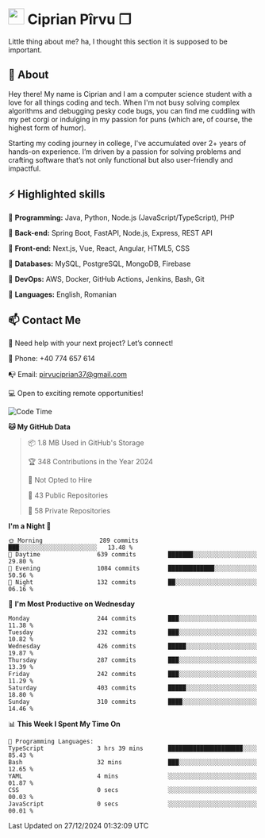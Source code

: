 # <img height="32px" src="https://user-images.githubusercontent.com/74038190/216122041-518ac897-8d92-4c6b-9b3f-ca01dcaf38ee.png"> Ciprian Pîrvu ❐ </h1>

Little thing about me? ha, I thought this section it is supposed to be important.

## 🧐 About

Hey there! My name is Ciprian and I am a computer science student with a love for all things coding and tech. When I'm not busy solving complex algorithms and debugging pesky code bugs, you can find me cuddling with my pet corgi or indulging in my passion for puns (which are, of course, the highest form of humor).

Starting my coding journey in college, I've accumulated over 2+ years of hands-on experience. I’m driven by a passion for solving problems and crafting software that’s not only functional but also user-friendly and impactful.


## ⚡ Highlighted skills

🎯 **Programming:** Java, Python, Node.js (JavaScript/TypeScript), PHP

🎯 **Back-end:** Spring Boot, FastAPI, Node.js, Express, REST API

🎯 **Front-end:** Next.js, Vue, React, Angular, HTML5, CSS

🎯 **Databases:** MySQL, PostgreSQL, MongoDB, Firebase

🎯 **DevOps:** AWS, Docker, GitHub Actions, Jenkins, Bash, Git

🎯 **Languages:** English, Romanian



## 📫 Contact Me

🤝 Need help with your next project? Let’s connect!

📱 Phone: +40 774 657 614

📭 Email: pirvuciprian37@gmail.com


💻 Open to exciting remote opportunities!

<!--START_SECTION:waka-->
![Code Time](http://img.shields.io/badge/Code%20Time-2%2C252%20hrs%2037%20mins-blue)

**🐱 My GitHub Data** 

> 📦 1.8 MB Used in GitHub's Storage 
 > 
> 🏆 348 Contributions in the Year 2024
 > 
> 🚫 Not Opted to Hire
 > 
> 📜 43 Public Repositories 
 > 
> 🔑 58 Private Repositories 
 > 
**I'm a Night 🦉** 

```text
🌞 Morning                289 commits         ███░░░░░░░░░░░░░░░░░░░░░░   13.48 % 
🌆 Daytime                639 commits         ███████░░░░░░░░░░░░░░░░░░   29.80 % 
🌃 Evening                1084 commits        █████████████░░░░░░░░░░░░   50.56 % 
🌙 Night                  132 commits         ██░░░░░░░░░░░░░░░░░░░░░░░   06.16 % 
```
📅 **I'm Most Productive on Wednesday** 

```text
Monday                   244 commits         ███░░░░░░░░░░░░░░░░░░░░░░   11.38 % 
Tuesday                  232 commits         ███░░░░░░░░░░░░░░░░░░░░░░   10.82 % 
Wednesday                426 commits         █████░░░░░░░░░░░░░░░░░░░░   19.87 % 
Thursday                 287 commits         ███░░░░░░░░░░░░░░░░░░░░░░   13.39 % 
Friday                   242 commits         ███░░░░░░░░░░░░░░░░░░░░░░   11.29 % 
Saturday                 403 commits         █████░░░░░░░░░░░░░░░░░░░░   18.80 % 
Sunday                   310 commits         ████░░░░░░░░░░░░░░░░░░░░░   14.46 % 
```


📊 **This Week I Spent My Time On** 

```text
💬 Programming Languages: 
TypeScript               3 hrs 39 mins       █████████████████████░░░░   85.43 % 
Bash                     32 mins             ███░░░░░░░░░░░░░░░░░░░░░░   12.65 % 
YAML                     4 mins              ░░░░░░░░░░░░░░░░░░░░░░░░░   01.87 % 
CSS                      0 secs              ░░░░░░░░░░░░░░░░░░░░░░░░░   00.03 % 
JavaScript               0 secs              ░░░░░░░░░░░░░░░░░░░░░░░░░   00.01 % 
```


 Last Updated on 27/12/2024 01:32:09 UTC
<!--END_SECTION:waka-->
